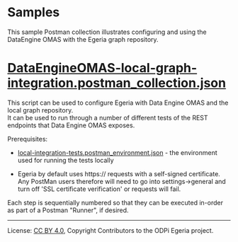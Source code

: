 <!-- SPDX-License-Identifier: CC-BY-4.0 -->
<!-- Copyright Contributors to the ODPi Egeria project. -->

# Samples

This sample Postman collection illustrates configuring and using the DataEngine OMAS with the Egeria graph repository.
 
# [DataEngineOMAS-local-graph-integration.postman_collection.json](DataEngineOMAS-local-graph-integration.postman_collection.json)

This script can be used to configure Egeria with Data Engine OMAS and the local graph repository.  
It can be used to run through a number of different tests of the REST endpoints that Data Engine OMAS exposes. 

Prerequisites:

- [local-integration-tests.postman_environment.json](local-integration-tests.postman_environment.json) - the environment used for running the tests locally

- Egeria by default uses https:// requests with a self-signed certificate. Any PostMan users therefore will need to
 go into settings->general and turn off 'SSL certificate verification' or requests will fail.
 
Each step is sequentially numbered so that they can be executed in-order as part of a Postman "Runner", if desired.

----
License: [CC BY 4.0](https://creativecommons.org/licenses/by/4.0/),
Copyright Contributors to the ODPi Egeria project.
